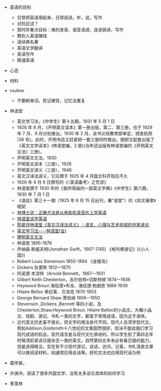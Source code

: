 - 英语的目标
    - 日常把英语用起来，日常阅读，听，说，写作
    - 对抗应试？
    - 暂时非重点目标：难的发音、语音语调、连读弱读、写作
    - 教别人英语赚钱
    - 读经典名著
    - 英语文学翻译
    - 英语写作
    - 精通英语
- 心态
- 材料
- routine
    - 不要刷单词，死记硬背，记忆法重复

- 林语堂
    - 英文学习法，《中学生》第十五期，1931 年 5 月 1 日
    - 1928 年 8 月，《开明英文读本》第一册出版，第二、第三册，也于 1929 年 7 月、9 月分别推出。1930 年 2 月，该书又经教育部审定，颁发执照(38 号)。此时，开明书店又赶紧把一套三册同时推出，随即又配套出版了《英文文学读本》(林语堂编，2 册)(当年还出版有林语堂编的《开明英文文法》三册)。
    - 开明英文文法，1930
    - 开明英文读本（三册），1928
    - 开明英文讲义（三册），1946
    - 英文汉译法讲义，它应撰于 1925 年 4 月国文科开班后不久
    - 1926 年 4 月 6 日撰写的《〈英语备考〉之荒谬》
    - 林语堂撰于 1930 年的《我所得益的一部英文字典》《中学生》第六期，1930 年 7 月 1 日
    - 《语丝》第三十一期（1925 年 6 月 15 日出刊，署“语堂”）的《劝文豪歌》相契
    - [林博士说：正确方法是从电影机录音片上学英语](https://www.yingyushijie.com/information/detail/id/1801.html)
    - [林语堂谈学英语](https://www.sohu.com/a/258378079_479536)
    - [陈斐评林语堂《英文汉译法讲义》｜语言、心理与艺术视域的作家译论](https://m.thepaper.cn/newsDetail_forward_26635857)
    - [英文学习法----林语堂(全) ](https://www.douban.com/group/topic/10729618/?_i=1904640iU1BFbI)
    - [開明英文文法](https://taiwanebook.ncl.edu.tw/zh-tw/book/NCL-002528376/reader)
    - 林语堂 1895-1976
    - 乔纳森·斯威夫特(Jonathan Swift，1667-1745) 《格列佛游记》(《小人国》)
    - Robert Louis Stevenson 1850-1894 《金银岛》
    - Dickens 狄更斯 1812—1870
    - 阿诺德·本涅特（Arnold Bennett，1867—1931
    - Gilbert Keith Chesterton，吉尔伯特•切斯特顿 1874—1936
    - Heywood Broun 海伍德•布龙、海伍德·勃朗恩 1888-1939
    - Hilaire Belloc 希拉莱．贝洛克 1870-1953
    - George Bernard Shaw 萧伯纳 1856—1950
    - Stevenson ,Dickens ,Bennett 等的小说，及Chesterton,Shaw,Heywood Broun, Hilaire Belloc的小品文。大概小品文、戏剧、游记、书札一类的文字，都富于常用成语，因为近于语体。
    - 近代英文历史虽不很长，但文字的用法各代不同。现代人总须学现代文。例如Addison,Goldsmith十八世纪的文章固然很好，但决不能给我们学习现代成语的机会。现代语言是与现代文化俱进的。所以学生到了第四五年时候须赶紧读日报杂志一类的英文。自然第四五年未必有看日报的能力，但是选得精当，实在有不少现代游记，谈话，访问，记事，书札浅易文章可以做阅读材料，如通常应用会话等。好的文法也应用现代话为例
- 葛传椝，
- 许渊冲，阅读了很多外国文学，没有太多谈论具体的如何学习
- 季羡林